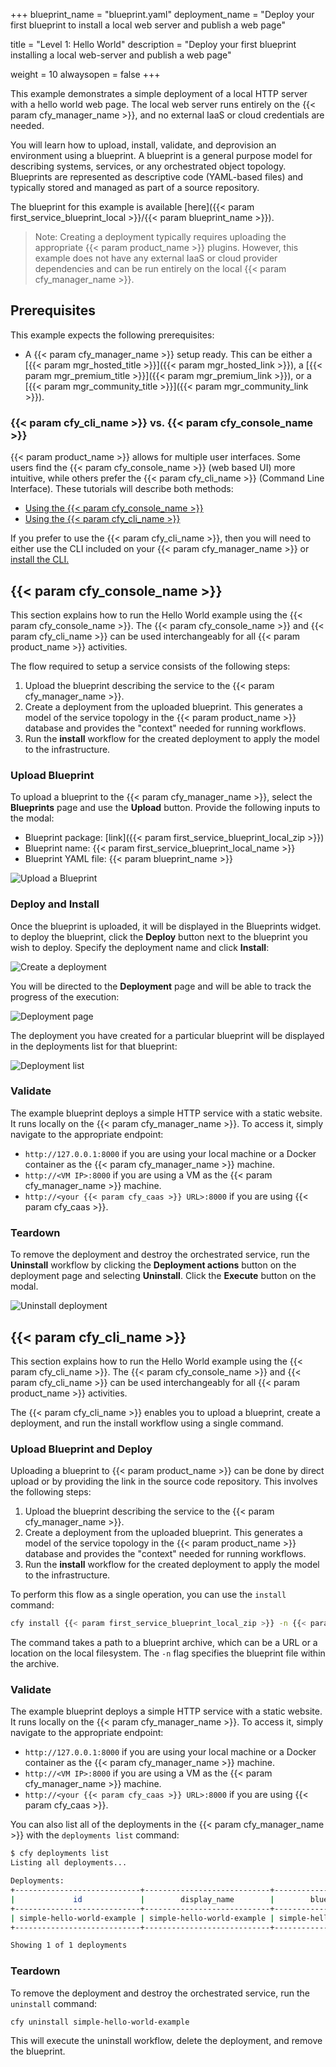 +++
blueprint_name = "blueprint.yaml"
deployment_name = "Deploy your first blueprint to install a local web server and publish a web page"


title = "Level 1: Hello World"
description = "Deploy your first blueprint installing a local web-server and publish a web page"

weight = 10
alwaysopen = false
+++

This example demonstrates a simple deployment of a local HTTP server with a hello world web page. The local web server runs entirely on the {{< param cfy_manager_name >}}, and no external IaaS or cloud credentials are needed.

You will learn how to upload, install, validate, and deprovision an environment using a blueprint. A blueprint is a general purpose model for describing systems, services, or any orchestrated object topology. Blueprints are represented as descriptive code (YAML-based files) and typically stored and managed as part of a source repository.

The blueprint for this example is available [here]({{< param first_service_blueprint_local >}}/{{< param blueprint_name >}}).

> Note: Creating a deployment typically requires uploading the appropriate {{< param product_name >}} plugins. However, this example does not have any external IaaS or cloud provider dependencies and can be run entirely on the local {{< param cfy_manager_name >}}.

## Prerequisites

This example expects the following prerequisites:

* A {{< param cfy_manager_name >}} setup ready. This can be either a [{{< param mgr_hosted_title >}}]({{< param mgr_hosted_link >}}), a [{{< param mgr_premium_title >}}]({{< param mgr_premium_link >}}), or a [{{< param mgr_community_title >}}]({{< param mgr_community_link >}}).


### {{< param cfy_cli_name >}} vs. {{< param cfy_console_name >}}

{{< param product_name >}} allows for multiple user interfaces. Some users find the {{< param cfy_console_name >}} (web based UI) more intuitive, while others prefer the {{< param cfy_cli_name >}} (Command Line Interface). These tutorials will describe both methods:

* [Using the {{< param cfy_console_name >}}](#cloudify-management-console)
* [Using the {{< param cfy_cli_name >}}](#cloudify-cli)

If you prefer to use the {{< param cfy_cli_name >}}, then you will need to either use the CLI included on your {{< param cfy_manager_name >}} or [install the CLI.](https://docs.cloudify.co/latest/cloudify_manager/cloudify_cli/)

## {{< param cfy_console_name >}}

This section explains how to run the Hello World example using the {{< param cfy_console_name >}}. The {{< param cfy_console_name >}} and {{< param cfy_cli_name >}} can be used interchangeably for all {{< param product_name >}} activities.

The flow required to setup a service consists of the following steps:

1. Upload the blueprint describing the service to the {{< param cfy_manager_name >}}.
1. Create a deployment from the uploaded blueprint. This generates a model of the service topology in the {{< param product_name >}} database and provides the "context" needed for running workflows.
1. Run the **install** workflow for the created deployment to apply the model to the infrastructure.

### Upload Blueprint

To upload a blueprint to the {{< param cfy_manager_name >}}, select the **Blueprints** page and use the **Upload** button. Provide the following inputs to the modal:

* Blueprint package: [link]({{< param first_service_blueprint_local_zip >}})
* Blueprint name: {{< param first_service_blueprint_local_name >}}
* Blueprint YAML file: {{< param blueprint_name >}}

![Upload a Blueprint]( /images/trial_getting_started/first_service/local/upload_blueprint.png )

### Deploy and Install

Once the blueprint is uploaded, it will be displayed in the Blueprints widget. to deploy the blueprint, click the **Deploy** button next to the blueprint you wish to deploy. Specify the deployment name and click **Install**:

![Create a deployment]( /images/trial_getting_started/first_service/local/create_deployment.png )

You will be directed to the **Deployment** page and will be able to track the progress of the execution:

![Deployment page]( /images/trial_getting_started/first_service/local/deployment_page.png )


The deployment you have created for a particular blueprint will be displayed in the deployments list for that blueprint:

![Deployment list]( /images/trial_getting_started/first_service/local/deployment_list.png )

### Validate

The example blueprint deploys a simple HTTP service with a static website. It runs locally on the {{< param cfy_manager_name >}}. To access it, simply navigate to the appropriate endpoint:

 * `http://127.0.0.1:8000` if you are using your local machine or a Docker container as the {{< param cfy_manager_name >}} machine.
 * `http://<VM IP>:8000` if you are using a VM as the {{< param cfy_manager_name >}} machine.
 * `http://<your {{< param cfy_caas >}} URL>:8000` if you are using {{< param cfy_caas >}}.

### Teardown

To remove the deployment and destroy the orchestrated service, run the **Uninstall** workflow by clicking the **Deployment actions** button on the deployment page and selecting **Uninstall**. Click the **Execute** button on the modal.

![Uninstall deployment]( /images/trial_getting_started/first_service/local/uninstall.png )


## {{< param cfy_cli_name >}}

This section explains how to run the Hello World example using the {{< param cfy_cli_name >}}. The {{< param cfy_console_name >}} and {{< param cfy_cli_name >}} can be used interchangeably for all {{< param product_name >}} activities.

The {{< param cfy_cli_name >}} enables you to upload a blueprint, create a deployment, and run the install workflow using a single command.

### Upload Blueprint and Deploy

Uploading a blueprint to {{< param product_name >}} can be done by direct upload or by providing the link in the source code repository. This involves the following steps:

1. Upload the blueprint describing the service to the {{< param cfy_manager_name >}}.
1. Create a deployment from the uploaded blueprint. This generates a model of the service topology in the {{< param product_name >}} database and provides the "context" needed for running workflows.
1. Run the **install** workflow for the created deployment to apply the model to the infrastructure.

To perform this flow as a single operation, you can use the `install` command:

```bash
cfy install {{< param first_service_blueprint_local_zip >}} -n {{< param blueprint_name >}}
```
The command takes a path to a blueprint archive, which can be a URL or a location on the local filesystem. The `-n` flag specifies the blueprint file within the archive.

### Validate

The example blueprint deploys a simple HTTP service with a static website. It runs locally on the {{< param cfy_manager_name >}}. To access it, simply navigate to the appropriate endpoint:

 * `http://127.0.0.1:8000` if you are using your local machine or a Docker container as the {{< param cfy_manager_name >}} machine.
 * `http://<VM IP>:8000` if you are using a VM as the {{< param cfy_manager_name >}} machine.
 * `http://<your {{< param cfy_caas >}} URL>:8000` if you are using {{< param cfy_caas >}}.

You can also list all of the deployments in the {{< param cfy_manager_name >}} with the `deployments list` command:

```bash
$ cfy deployments list
Listing all deployments...

Deployments:
+----------------------------+----------------------------+----------------------------+--------------------------+--------------------------+------------+----------------+------------+-----------+--------+-------------------+---------------------+
|             id             |        display_name        |        blueprint_id        |        created_at        |        updated_at        | visibility |  tenant_name   | created_by | site_name | labels | deployment_status | installation_status |
+----------------------------+----------------------------+----------------------------+--------------------------+--------------------------+------------+----------------+------------+-----------+--------+-------------------+---------------------+
| simple-hello-world-example | simple-hello-world-example | simple-hello-world-example | 2022-11-08 18:30:07.188  | 2022-11-08 18:30:07.188  |   tenant   | default_tenant |   admin    |           |        |        good       |        active       |
+----------------------------+----------------------------+----------------------------+--------------------------+--------------------------+------------+----------------+------------+-----------+--------+-------------------+---------------------+

Showing 1 of 1 deployments
```
### Teardown

To remove the deployment and destroy the orchestrated service, run the `uninstall` command:
```bash
cfy uninstall simple-hello-world-example
```

This will execute the uninstall workflow, delete the deployment, and remove the blueprint.
